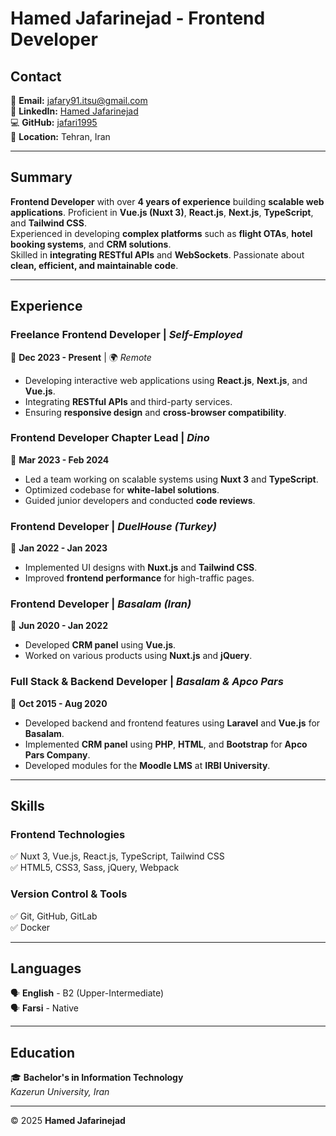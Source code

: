 # Hamed Jafarinejad - Frontend Developer

## Contact

📧 **Email:** [jafary91.itsu@gmail.com](mailto:jafary91.itsu@gmail.com)  
🔗 **LinkedIn:** [Hamed Jafarinejad](https://www.linkedin.com/in/hamed-jafari-994b6a128/)  
💻 **GitHub:** [jafari1995](https://github.com/jafari1995)  
📍 **Location:** Tehran, Iran

---

## Summary

**Frontend Developer** with over **4 years of experience** building **scalable web applications**. Proficient in **Vue.js (Nuxt 3)**, **React.js**, **Next.js**, **TypeScript**, and **Tailwind CSS**.  
Experienced in developing **complex platforms** such as **flight OTAs**, **hotel booking systems**, and **CRM solutions**.  
Skilled in **integrating RESTful APIs** and **WebSockets**. Passionate about **clean, efficient, and maintainable code**.

---

## Experience

### **Freelance Frontend Developer** | _Self-Employed_

📆 **Dec 2023 - Present** | 🌍 _Remote_

- Developing interactive web applications using **React.js**, **Next.js**, and **Vue.js**.
- Integrating **RESTful APIs** and third-party services.
- Ensuring **responsive design** and **cross-browser compatibility**.

### **Frontend Developer Chapter Lead** | _Dino_

📆 **Mar 2023 - Feb 2024**

- Led a team working on scalable systems using **Nuxt 3** and **TypeScript**.
- Optimized codebase for **white-label solutions**.
- Guided junior developers and conducted **code reviews**.

### **Frontend Developer** | _DuelHouse (Turkey)_

📆 **Jan 2022 - Jan 2023**

- Implemented UI designs with **Nuxt.js** and **Tailwind CSS**.
- Improved **frontend performance** for high-traffic pages.

### **Frontend Developer** | _Basalam (Iran)_

📆 **Jun 2020 - Jan 2022**

- Developed **CRM panel** using **Vue.js**.
- Worked on various products using **Nuxt.js** and **jQuery**.

### **Full Stack & Backend Developer** | _Basalam & Apco Pars_

📆 **Oct 2015 - Aug 2020**

- Developed backend and frontend features using **Laravel** and **Vue.js** for **Basalam**.
- Implemented **CRM panel** using **PHP**, **HTML**, and **Bootstrap** for **Apco Pars Company**.
- Developed modules for the **Moodle LMS** at **IRBI University**.

---

## Skills

### **Frontend Technologies**

✅ Nuxt 3, Vue.js, React.js, TypeScript, Tailwind CSS  
✅ HTML5, CSS3, Sass, jQuery, Webpack

### **Version Control & Tools**

✅ Git, GitHub, GitLab  
✅ Docker

---

## Languages

🗣 **English** - B2 (Upper-Intermediate)  
🗣 **Farsi** - Native

---

## Education

🎓 **Bachelor's in Information Technology**  
_Kazerun University, Iran_

---

© 2025 **Hamed Jafarinejad**
